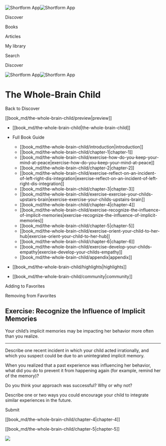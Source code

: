 ![Shortform App](/img/logo.36a2399e.svg)![Shortform App](/img/logo-dark.70c1b072.svg)

Discover

Books

Articles

My library

Search

Discover

![Shortform App](/img/logo.36a2399e.svg)![Shortform App](/img/logo-dark.70c1b072.svg)

# The Whole-Brain Child

Back to Discover

[[book_md/the-whole-brain-child/preview|preview]]

  * [[book_md/the-whole-brain-child|the-whole-brain-child]]
  * Full Book Guide

    * [[book_md/the-whole-brain-child/introduction|introduction]]
    * [[book_md/the-whole-brain-child/chapter-1|chapter-1]]
    * [[book_md/the-whole-brain-child/exercise-how-do-you-keep-your-mind-at-peace|exercise-how-do-you-keep-your-mind-at-peace]]
    * [[book_md/the-whole-brain-child/chapter-2|chapter-2]]
    * [[book_md/the-whole-brain-child/exercise-reflect-on-an-incident-of-left-right-dis-integration|exercise-reflect-on-an-incident-of-left-right-dis-integration]]
    * [[book_md/the-whole-brain-child/chapter-3|chapter-3]]
    * [[book_md/the-whole-brain-child/exercise-exercise-your-childs-upstairs-brain|exercise-exercise-your-childs-upstairs-brain]]
    * [[book_md/the-whole-brain-child/chapter-4|chapter-4]]
    * [[book_md/the-whole-brain-child/exercise-recognize-the-influence-of-implicit-memories|exercise-recognize-the-influence-of-implicit-memories]]
    * [[book_md/the-whole-brain-child/chapter-5|chapter-5]]
    * [[book_md/the-whole-brain-child/exercise-orient-your-child-to-her-hub|exercise-orient-your-child-to-her-hub]]
    * [[book_md/the-whole-brain-child/chapter-6|chapter-6]]
    * [[book_md/the-whole-brain-child/exercise-develop-your-childs-empathy|exercise-develop-your-childs-empathy]]
    * [[book_md/the-whole-brain-child/appendix|appendix]]
  * [[book_md/the-whole-brain-child/highlights|highlights]]
  * [[book_md/the-whole-brain-child/community|community]]



Adding to Favorites 

Removing from Favorites 

## Exercise: Recognize the Influence of Implicit Memories

Your child’s implicit memories may be impacting her behavior more often than you realize.

* * *

Describe one recent incident in which your child acted irrationally, and which you suspect could be due to an unintegrated implicit memory.

When you realized that a past experience was influencing her behavior, what did you do to prevent it from happening again (for example, remind her of the memory)?

Do you think your approach was successful? Why or why not?

Describe one or two ways you could encourage your child to integrate similar experiences in the future.

Submit 

[[book_md/the-whole-brain-child/chapter-4|chapter-4]]

[[book_md/the-whole-brain-child/chapter-5|chapter-5]]

![](https://bat.bing.com/action/0?ti=56018282&Ver=2&mid=a8a42ba4-7b28-4e93-aeb7-69833610eb33&sid=48a964a0642711eeb2d9b36fc717f5e2&vid=48a9a1e0642711eebeaf23361361f0d4&vids=0&msclkid=N&pi=0&lg=en-US&sw=800&sh=600&sc=24&nwd=1&tl=Shortform%20%7C%20Book&p=https%3A%2F%2Fwww.shortform.com%2Fapp%2Fbook%2Fthe-whole-brain-child%2Fexercise-recognize-the-influence-of-implicit-memories&r=&lt=981&evt=pageLoad&sv=1&rn=708875)
